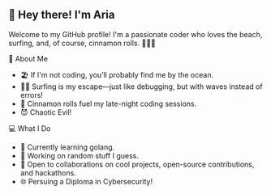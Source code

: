 ## 👋 Hey there! I'm Aria

Welcome to my GitHub profile! I'm a passionate coder who loves the beach, surfing, and, of course, cinnamon rolls. 🍩🏄‍♀️

🌟 About Me
- 🏖️ If I'm not coding, you’ll probably find me by the ocean.
- 🏄‍♀️ Surfing is my escape—just like debugging, but with waves instead of errors!
- 🍥 Cinnamon rolls fuel my late-night coding sessions.
- 😈 Chaotic Evil!

💻 What I Do
- 🌱 Currently learning golang.
- 🔨 Working on random stuff I guess.
- 🤝 Open to collaborations on cool projects, open-source contributions, and hackathons.
- 🌐 Persuing a Diploma in Cybersecurity!
